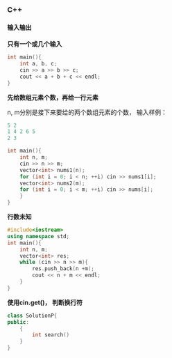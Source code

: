 ### C++

#### 输入输出

**只有一个或几个输入**

```C++
int main(){
    int a, b, c;
    cin >> a >> b >> c;
    cout << a + b + c << endl;
}
```

**先给数组元素个数，再给一行元素**

n, m分别是接下来要给的两个数组元素的个数， 输入样例：

```C++
5 2
1 4 2 6 5
2 3
```



```C++
int main(){
    int n, m;
    cin >> n >> m;
    vector<int> nums1(n);
    for (int i = 0; i < n; ++i) cin >> nums1[i];
    vector<int> nums2(m);
    for (int i = 0; i < m; ++i) cin >> nums[i];
    }
}
```

**行数未知**

```c++
#include<iostream>
using namespace std;
int main(){
    int n, m;
    vector<int> res;
    while (cin >> n >> m){
        res.push_back(n +m);
        cout << n + m << endl;
    }
}
```

**使用cin.get()， 判断换行符**





```c++
class SolutionP{
public:
    {
        int search()
    }
}
```

